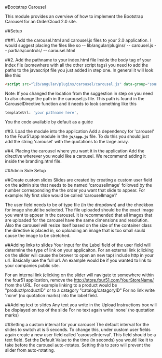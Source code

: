 #Bootstrap Carousel

This module provides an overview of how to implement the Bootstrap Carousel for an OrderCloud 2.0 site.

##Setup

###1. Add the carousel.html and carousel.js files to your 2.0 application. 
I would suggest placing the files like so
  -- lib/angular/plugins/
      -- carousel.js
  -- partials/controls/
      -- carousel.html
      
##2. Add the pathname to your index.html file
Inside the body tag of your index file (somewhere with all the other script tags) you need to add the paths to the javascript file you just added in step one.
In general it will look like this:
```html
<script src="lib/angular/plugins/carousel/carousel.js" data-group="source"></script>
```
Note: If you changed the location from the suggestion in step on you need to also change the path in the carousel.js file.
This path is found in the CarouselDirective function and it needs to look something like this
```javascript
templateUrl: 'your pathname here',
```
You the code available by default as a guide

##3. Load the module into the application
Add a dependency for 'carousel' to the Four51.app module in the **`js/app.js`** file.
To do this you should just add the string 'carousel' with the quotations to the large array.

##4. Placing the carousel where you want it in the application
Add the directive <custom-carousel></custom-carousel> wherever you would like a carousel. We recommend adding it inside the branding.html file.

##Admin Side Setup

##Create custom slides
Slides are created by creating a custom user field on the admin site that needs to be named 'carouselImage' followed by the number corresponding the the order you want that slide to appear.
For example: My first slide would be called 'carouselImage1'

The user field needs to be of type file (in the dropdown) and the checkbox for image should be selected.
The file uploaded should be the exact image you want to appear in the carousel. It is recommended that all images that are uploaded for the carousel have the same dimensions and resolution.
Also the carousel will resize itself based on the size of the container class the directive is placed in, so uploading an image that is too small sould cause the image to be stretched. 

##Adding links to slides
Your input for the Label field of the user field will determine the type of link on your applicaiton.
For an external link (clicking on the slider will cause the brower to open an new tap) include http in your url. Basically use the full url. An example would be if you wanted to link to your companies public site.

For an internal link (clicking on the slider will navigate to somewhere within the four51 application, remove the http://store.four51.com/YourStoreName/ from the URL.
For example linking to a product would be "product/productID" or to a catagory "catalog/catagoryID"
For no link write 'none' (no quotation marks) into the label field.

##Adding text to slides
Any text you write in the Upload Instructions box will be displayed on top of the slide
For no text again write 'none' (no quotation marks)

##Setting a custom interval for your carousel
The default interval for the slides to switch at is 5 seconds. To change this, under custom user fields again create a new user field called 'carouselInterval'.
This field should be a text field. Set the Default Value to the time (in seconds) you would like it to take before the carousel auto-rotates.
Setting this to zero will prevent the slider from auto-rotating.
